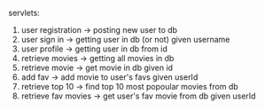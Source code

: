 servlets:

1. user registration -> posting new user to db
2. user sign in -> getting user in db (or not) given username
3. user profile -> getting user in db from id
3. retrieve movies -> getting all movies in db
4. retrieve movie -> get movie in db given id
5. add fav -> add movie to user's favs given userId
6. retrieve top 10 -> find top 10 most popoular movies from db
7. retrieve fav movies -> get user's fav movie from db given userId

